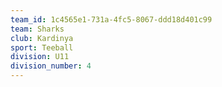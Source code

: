 ```yaml
---
team_id: 1c4565e1-731a-4fc5-8067-ddd18d401c99
team: Sharks
club: Kardinya
sport: Teeball
division: U11
division_number: 4
---
```


